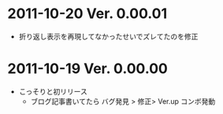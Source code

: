 2011-10-20  Ver. 0.00.01
========================
- 折り返し表示を再現してなかったせいでズレてたのを修正

2011-10-19  Ver. 0.00.00
========================
- こっそりと初リリース
  - ブログ記事書いてたら バグ発見 > 修正> Ver.up コンボ発動
